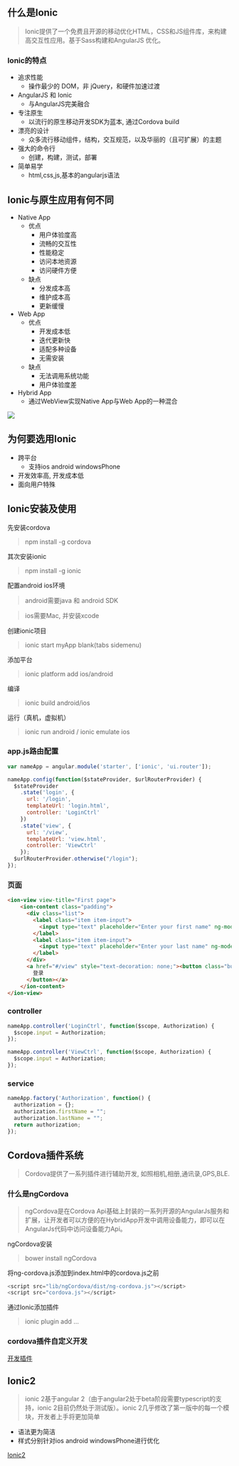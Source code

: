 ## 什么是Ionic

> Ionic提供了一个免费且开源的移动优化HTML，CSS和JS组件库，来构建高交互性应用。基于Sass构建和AngularJS 优化。

### Ionic的特点
- 追求性能
  - 操作最少的 DOM，非 jQuery，和硬件加速过渡
- AngularJS 和 Ionic
  - 与AngularJS完美融合
- 专注原生
  - 以流行的原生移动开发SDK为蓝本, 通过Cordova build
- 漂亮的设计
  - 众多流行移动组件，结构，交互规范，以及华丽的（且可扩展）的主题
- 强大的命令行
  - 创建，构建，测试，部署
- 简单易学
  - html,css,js,基本的angularjs语法

## Ionic与原生应用有何不同
- Native App
  - 优点
    - 用户体验度高
    - 流畅的交互性
    - 性能稳定
    - 访问本地资源
    - 访问硬件方便
  - 缺点
    - 分发成本高
    - 维护成本高
    - 更新缓慢
- Web App
  - 优点
    - 开发成本低
    - 迭代更新快
    - 适配多种设备
    - 无需安装
  - 缺点
    - 无法调用系统功能
    - 用户体验度差
- Hybrid App
  - 通过WebView实现Native App与Web App的一种混合
  
![](http://image.uisdc.com/wp-content/uploads/2014/12/duibi.png)


## 为何要选用Ionic
- 跨平台
  - 支持ios android windowsPhone
- 开发效率高, 开发成本低
- 面向用户特殊

## Ionic安装及使用
先安装cordova
> npm install -g cordova

其次安装ionic
> npm install -g ionic

配置android ios环境
> android需要java 和 android SDK

> ios需要Mac, 并安装xcode

创建ionic项目
> ionic start myApp blank(tabs sidemenu)

添加平台
> ionic platform add ios/android

编译
> ionic build android/ios

运行（真机，虚拟机）
> ionic run android / ionic emulate ios

### app.js路由配置
```js
var nameApp = angular.module('starter', ['ionic', 'ui.router']);

nameApp.config(function($stateProvider, $urlRouterProvider) {
  $stateProvider
    .state('login', {
      url: '/login',
      templateUrl: 'login.html',
      controller: 'LoginCtrl'
    })
    .state('view', {
      url: '/view',
      templateUrl: 'view.html',
      controller: 'ViewCtrl'
    });
  $urlRouterProvider.otherwise("/login");
});
```
### 页面
```html
<ion-view view-title="First page">  
    <ion-content class="padding">
      <div class="list">
        <label class="item item-input">
          <input type="text" placeholder="Enter your first name" ng-model="input.firstName">
        </label>
        <label class="item item-input">
          <input type="text" placeholder="Enter your last name" ng-model="input.lastName">
        </label>
      </div>        
      <a href="#/view" style="text-decoration: none;"><button class="button button-full button-positive">
        登录
      </button></a>      
    </ion-content>
</ion-view>
```

### controller
```js
nameApp.controller('LoginCtrl', function($scope, Authorization) {
  $scope.input = Authorization;  
});

nameApp.controller('ViewCtrl', function($scope, Authorization) {
  $scope.input = Authorization;
});
```

### service
```js
nameApp.factory('Authorization', function() {
  authorization = {};
  authorization.firstName = "";
  authorization.lastName = "";  
  return authorization;
});
```

## Cordova插件系统
> Cordova提供了一系列插件进行辅助开发, 如照相机,相册,通讯录,GPS,BLE.

### 什么是ngCordova
> ngCordova是在Cordova Api基础上封装的一系列开源的AngularJs服务和扩展，让开发者可以方便的在HybridApp开发中调用设备能力，即可以在AngularJs代码中访问设备能力Api。

ngCordova安装
> bower install ngCordova

将ng-cordova.js添加到index.html中的cordova.js之前
```js
<script src="lib/ngCordova/dist/ng-cordova.js"></script>
<script src="cordova.js"></script>
```
通过Ionic添加插件
> ionic plugin add ...

### cordova插件自定义开发
[开发插件](https://cordova.apache.org/docs/en/latest/guide/hybrid/plugins/)

## Ionic2
> ionic 2基于angular 2（由于angular2处于beta阶段需要typescript的支持，ionic 2目前仍然处于测试版）。ionic 2几乎修改了第一版中的每一个模块，开发者上手将更加简单

- 语法更为简洁
- 样式分别针对ios android windowsPhone进行优化

[Ionic2](http://ionicframework.com/docs/v2/)
